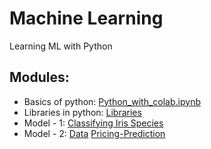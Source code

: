 # Machine Learning
Learning ML with Python

## Modules:

* Basics of python: [Python_with_colab.ipynb](https://colab.research.google.com/github/YahyaHussain/Python/blob/main/Python_with_colab.ipynb)
* Libraries in python: [Libraries](https://colab.research.google.com/github/YahyaHussain/Python/blob/main/Libraries.ipynb)
* Model - 1: [Classifying Iris Species](https://colab.research.google.com/github/YahyaHussain/Machine-Learning/blob/main/Classifying_Iris_Species.ipynb)
* Model - 2: [Data](https://github.com/YahyaHussain/Machine-Learning/blob/main/Delhi_house_data.csv) [Pricing-Prediction](https://github.com/YahyaHussain/Machine-Learning/blob/main/Price_Prediction.ipynb)
